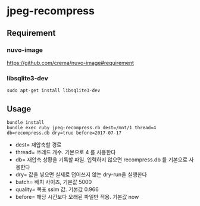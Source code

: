 # jpeg-recompress

## Requirement

### nuvo-image
https://github.com/crema/nuvo-image#requirement

### libsqlite3-dev

```
sudo apt-get install libsqlite3-dev
```


## Usage

```
bundle install
bundle exec ruby jpeg-recompress.rb dest=/mnt/1 thread=4 db=recompress.db dry=true before=2017-07-17
```

- dest= 재압축할 경로 
- thread= 쓰레드 개수. 기본으로 4 를 사용한다 
- db= 재압축 상황을 기록할 파일. 입력하지 않으면 recompress.db 를 기본으로 사용한다 
- dry= 값을 넣으면 실제로 덥어쓰지 않는 dry-run을 실행한다 
- batch= 배치 사이즈, 기본값 5000
- quality= 목표 ssim 값. 기본값 0.966
- before= 해당 시간보다 오래된 파일만 적용. 기본값 now 